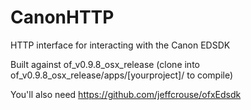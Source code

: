 # CanonHTTP
HTTP interface for interacting with the Canon EDSDK


Built against of_v0.9.8_osx_release (clone into of_v0.9.8_osx_release/apps/[yourproject]/ to compile) 

You'll also need https://github.com/jeffcrouse/ofxEdsdk